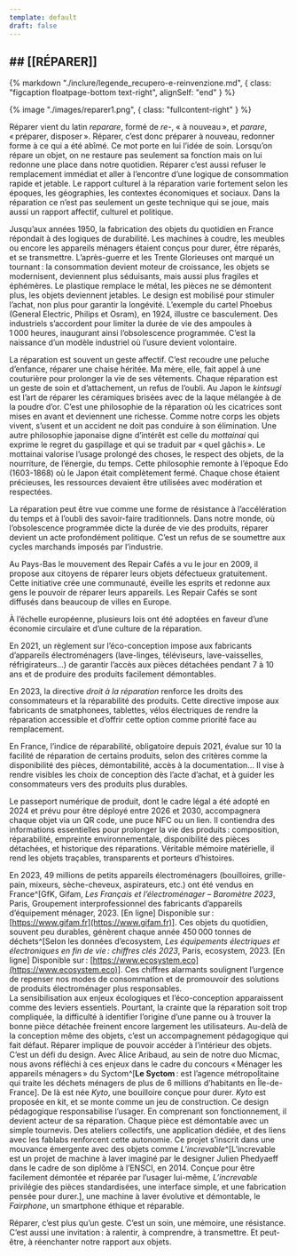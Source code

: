 ```yaml
---
template: default
draft: false
---
```

## \## \[\[RÉPARER\]\]

<breakpage />

{% markdown "./inclure/legende_recupero-e-reinvenzione.md", { 
  class: "figcaption floatpage-bottom text-right",
  alignSelf: "end"
} %}


{% image "./images/reparer1.png", { 
  class: "fullcontent-right"
} %}

Réparer vient du latin _reparare_, formé de _re-_, « à nouveau », et _parare_, « préparer, disposer ». Réparer, c’est donc préparer à nouveau, redonner forme à ce qui a été abîmé. Ce mot porte en lui l’idée de soin. Lorsqu’on répare un objet, on ne restaure pas seulement sa fonction mais on lui redonne une place dans notre quotidien. Réparer c’est aussi refuser le remplacement immédiat et aller à l’encontre d’une logique de consommation rapide et jetable. Le rapport culturel à la réparation varie fortement selon les époques, les géographies, les contextes économiques et sociaux. Dans la réparation ce n’est pas seulement un geste technique qui se joue, mais aussi un rapport affectif, culturel et politique.

Jusqu’aux années 1950, la fabrication des objets du quotidien en France répondait à des logiques de durabilité. Les machines à coudre, les meubles ou encore les appareils ménagers étaient conçus pour durer, être réparés, et se transmettre. L’après-guerre et les Trente Glorieuses ont marqué un tournant : la consommation devient moteur de croissance, les objets se modernisent, deviennent plus séduisants, mais aussi plus fragiles et éphémères. Le plastique remplace le métal, les pièces ne se démontent plus, les objets deviennent jetables. Le design est mobilisé pour stimuler l’achat, non plus pour garantir la longévité. L’exemple du cartel Phoebus (General Electric, Philips et Osram), en 1924, illustre ce basculement. Des industriels s’accordent pour limiter la durée de vie des ampoules à 1 000 heures, inaugurant ainsi l’obsolescence programmée. C’est la naissance d’un modèle industriel où l’usure devient volontaire.

La réparation est souvent un geste affectif. C’est recoudre une peluche d’enfance, réparer une chaise héritée. Ma mère, elle, fait appel à une couturière pour prolonger la vie de ses vêtements. Chaque réparation est un geste de soin et d’attachement, un refus de l’oubli. Au Japon le _kintsugi_ est l’art de réparer les céramiques brisées avec de la laque mélangée à de la poudre d’or. C’est une philosophie de la réparation où les cicatrices sont mises en avant et deviennent une richesse. Comme notre corps les objets vivent, s’usent et un accident ne doit pas conduire à son élimination. Une autre philosophie japonaise digne d’intérêt est celle du _mottainai_ qui exprime le regret du gaspillage et qui se traduit par « quel gâchis ». Le mottainai valorise l’usage prolongé des choses, le respect des objets, de la nourriture, de l’énergie, du temps. Cette philosophie remonte à l’époque Edo (1603-1868) où le Japon était complètement fermé. Chaque chose étaient précieuses, les ressources devaient être utilisées avec modération et respectées.

La réparation peut être vue comme une forme de résistance à l’accélération du temps et à l’oubli des savoir-faire traditionnels. Dans notre monde, où l’obsolescence programmée dicte la durée de vie des produits, réparer devient un acte profondément politique. C’est un refus de se soumettre aux cycles marchands imposés par l’industrie.

Au Pays-Bas le mouvement des Repair Cafés a vu le jour en 2009, il propose aux citoyens de réparer leurs objets défectueux gratuitement. Cette initiative crée une communauté, éveille les esprits et redonne aux gens le pouvoir de réparer leurs appareils. Les Repair Cafés se sont diffusés dans beaucoup de villes en Europe.

À l’échelle européenne, plusieurs lois ont été adoptées en faveur d’une économie circulaire et d’une culture de la réparation.

En 2021, un règlement sur l’éco-conception impose aux fabricants d’appareils électroménagers (lave-linges, téléviseurs, lave-vaisselles, réfrigirateurs…) de garantir l’accès aux pièces détachées pendant 7 à 10 ans et de produire des produits facilement démontables.

En 2023, la directive _droit à la réparation_ renforce les droits des consommateurs et la réparabilité des produits. Cette directive impose aux fabricants de smatphonees, tablettes, vélos électriques de rendre la réparation accessible et d’offrir cette option comme priorité face au remplacement.

En France, l’indice de réparabilité, obligatoire depuis 2021, évalue sur 10 la facilité de réparation de certains produits, selon des critères comme la disponibilité des pièces, démontabilité, accès à la documentation… Il vise à rendre visibles les choix de conception dès l’acte d’achat, et à guider les consommateurs vers des produits plus durables.

Le passeport numérique de produit, dont le cadre légal a été adopté en 2024 et prévu pour être déployé entre 2026 et 2030, accompagnera chaque objet via un QR code, une puce NFC ou un lien. Il contiendra des informations essentielles pour prolonger la vie des produits : composition, réparabilité, empreinte environnementale, disponibilité des pièces détachées, et historique des réparations. Véritable mémoire matérielle, il rend les objets traçables, transparents et porteurs d’histoires.

En 2023, 49 millions de petits appareils électroménagers (bouilloires, grille-pain, mixeurs, sèche-cheveux, aspirateurs, etc.) ont été vendus en France^[GfK, Gifam, _Les Français et l’électroménager – Baromètre 2023_, Paris, Groupement interprofessionnel des fabricants d’appareils d’équipement ménager, 2023. \[En ligne\] Disponible sur : [https://www.gifam.fr](https://www.gifam.fr)]. Ces objets du quotidien, souvent peu durables, génèrent chaque année 450 000 tonnes de déchets^[Selon les données d’ecosystem, _Les équipements électriques et électroniques en fin de vie : chiffres clés 2023_, Paris, ecosystem, 2023. \[En ligne\] Disponible sur : [https://www.ecosystem.eco](https://www.ecosystem.eco)]. Ces chiffres alarmants soulignent l’urgence de repenser nos modes de consommation et de promouvoir des solutions de produits électroménager plus responsables.  <br />
La sensibilisation aux enjeux écologiques et l’éco-conception apparaissent comme des leviers essentiels. Pourtant, la crainte que la réparation soit trop compliquée, la difficulté à identifier l’origine d’une panne ou à trouver la bonne pièce détachée freinent encore largement les utilisateurs. Au-delà de la conception même des objets, c’est un accompagnement pédagogique qui fait défaut. Réparer implique de pouvoir accéder à l’intérieur des objets. C’est un défi du design. Avec Alice Aribaud, au sein de notre duo Micmac, nous avons réfléchi à ces enjeux dans le cadre du concours « Ménager les appareils ménagers » du Syctom^[**Le Syctom** : est l’agence métropolitaine qui traite les déchets ménagers de plus de 6 millions d’habitants en Île-de-France]. De là est née _Kyto_, une bouilloire conçue pour durer. _Kyto_ est proposée en kit, et se monte comme un jeu de construction. Ce design pédagogique responsabilise l’usager. En comprenant son fonctionnement, il devient acteur de sa réparation. Chaque pièce est démontable avec un simple tournevis. Des ateliers collectifs, une application dédiée, et des liens avec les fablabs renforcent cette autonomie. Ce projet s’inscrit dans une mouvance émergente avec des objets comme _L’increvable_^[L’increvable est un projet de machine à laver imaginé par le designer Julien Phedyaeff dans le cadre de son diplôme à l’ENSCI, en 2014. Conçue pour être facilement démontée et réparée par l’usager lui-même, _L’increvable_ privilégie des pièces standardisées, une interface simple, et une fabrication pensée pour durer.], une machine à laver évolutive et démontable, le _Fairphone_, un smartphone éthique et réparable.

Réparer, c’est plus qu’un geste. C’est un soin, une mémoire, une résistance. C’est aussi une invitation : à ralentir, à comprendre, à transmettre. Et peut-être, à réenchanter notre rapport aux objets.

<breakpage />